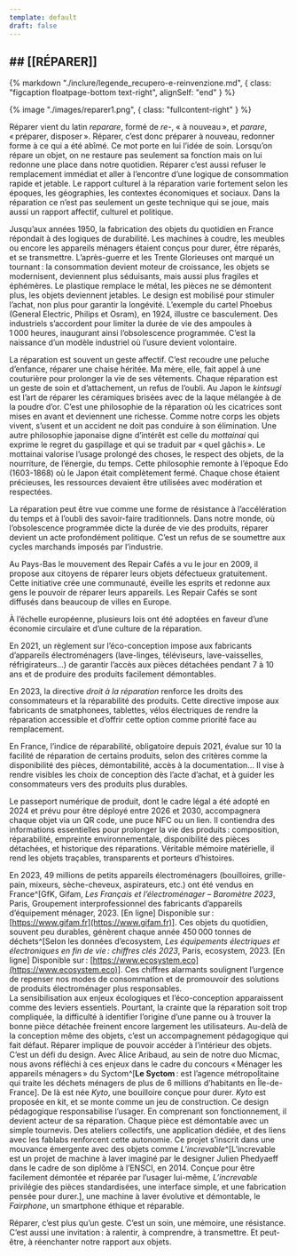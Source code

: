 ```yaml
---
template: default
draft: false
---
```

## \## \[\[RÉPARER\]\]

<breakpage />

{% markdown "./inclure/legende_recupero-e-reinvenzione.md", { 
  class: "figcaption floatpage-bottom text-right",
  alignSelf: "end"
} %}


{% image "./images/reparer1.png", { 
  class: "fullcontent-right"
} %}

Réparer vient du latin _reparare_, formé de _re-_, « à nouveau », et _parare_, « préparer, disposer ». Réparer, c’est donc préparer à nouveau, redonner forme à ce qui a été abîmé. Ce mot porte en lui l’idée de soin. Lorsqu’on répare un objet, on ne restaure pas seulement sa fonction mais on lui redonne une place dans notre quotidien. Réparer c’est aussi refuser le remplacement immédiat et aller à l’encontre d’une logique de consommation rapide et jetable. Le rapport culturel à la réparation varie fortement selon les époques, les géographies, les contextes économiques et sociaux. Dans la réparation ce n’est pas seulement un geste technique qui se joue, mais aussi un rapport affectif, culturel et politique.

Jusqu’aux années 1950, la fabrication des objets du quotidien en France répondait à des logiques de durabilité. Les machines à coudre, les meubles ou encore les appareils ménagers étaient conçus pour durer, être réparés, et se transmettre. L’après-guerre et les Trente Glorieuses ont marqué un tournant : la consommation devient moteur de croissance, les objets se modernisent, deviennent plus séduisants, mais aussi plus fragiles et éphémères. Le plastique remplace le métal, les pièces ne se démontent plus, les objets deviennent jetables. Le design est mobilisé pour stimuler l’achat, non plus pour garantir la longévité. L’exemple du cartel Phoebus (General Electric, Philips et Osram), en 1924, illustre ce basculement. Des industriels s’accordent pour limiter la durée de vie des ampoules à 1 000 heures, inaugurant ainsi l’obsolescence programmée. C’est la naissance d’un modèle industriel où l’usure devient volontaire.

La réparation est souvent un geste affectif. C’est recoudre une peluche d’enfance, réparer une chaise héritée. Ma mère, elle, fait appel à une couturière pour prolonger la vie de ses vêtements. Chaque réparation est un geste de soin et d’attachement, un refus de l’oubli. Au Japon le _kintsugi_ est l’art de réparer les céramiques brisées avec de la laque mélangée à de la poudre d’or. C’est une philosophie de la réparation où les cicatrices sont mises en avant et deviennent une richesse. Comme notre corps les objets vivent, s’usent et un accident ne doit pas conduire à son élimination. Une autre philosophie japonaise digne d’intérêt est celle du _mottainai_ qui exprime le regret du gaspillage et qui se traduit par « quel gâchis ». Le mottainai valorise l’usage prolongé des choses, le respect des objets, de la nourriture, de l’énergie, du temps. Cette philosophie remonte à l’époque Edo (1603-1868) où le Japon était complètement fermé. Chaque chose étaient précieuses, les ressources devaient être utilisées avec modération et respectées.

La réparation peut être vue comme une forme de résistance à l’accélération du temps et à l’oubli des savoir-faire traditionnels. Dans notre monde, où l’obsolescence programmée dicte la durée de vie des produits, réparer devient un acte profondément politique. C’est un refus de se soumettre aux cycles marchands imposés par l’industrie.

Au Pays-Bas le mouvement des Repair Cafés a vu le jour en 2009, il propose aux citoyens de réparer leurs objets défectueux gratuitement. Cette initiative crée une communauté, éveille les esprits et redonne aux gens le pouvoir de réparer leurs appareils. Les Repair Cafés se sont diffusés dans beaucoup de villes en Europe.

À l’échelle européenne, plusieurs lois ont été adoptées en faveur d’une économie circulaire et d’une culture de la réparation.

En 2021, un règlement sur l’éco-conception impose aux fabricants d’appareils électroménagers (lave-linges, téléviseurs, lave-vaisselles, réfrigirateurs…) de garantir l’accès aux pièces détachées pendant 7 à 10 ans et de produire des produits facilement démontables.

En 2023, la directive _droit à la réparation_ renforce les droits des consommateurs et la réparabilité des produits. Cette directive impose aux fabricants de smatphonees, tablettes, vélos électriques de rendre la réparation accessible et d’offrir cette option comme priorité face au remplacement.

En France, l’indice de réparabilité, obligatoire depuis 2021, évalue sur 10 la facilité de réparation de certains produits, selon des critères comme la disponibilité des pièces, démontabilité, accès à la documentation… Il vise à rendre visibles les choix de conception dès l’acte d’achat, et à guider les consommateurs vers des produits plus durables.

Le passeport numérique de produit, dont le cadre légal a été adopté en 2024 et prévu pour être déployé entre 2026 et 2030, accompagnera chaque objet via un QR code, une puce NFC ou un lien. Il contiendra des informations essentielles pour prolonger la vie des produits : composition, réparabilité, empreinte environnementale, disponibilité des pièces détachées, et historique des réparations. Véritable mémoire matérielle, il rend les objets traçables, transparents et porteurs d’histoires.

En 2023, 49 millions de petits appareils électroménagers (bouilloires, grille-pain, mixeurs, sèche-cheveux, aspirateurs, etc.) ont été vendus en France^[GfK, Gifam, _Les Français et l’électroménager – Baromètre 2023_, Paris, Groupement interprofessionnel des fabricants d’appareils d’équipement ménager, 2023. \[En ligne\] Disponible sur : [https://www.gifam.fr](https://www.gifam.fr)]. Ces objets du quotidien, souvent peu durables, génèrent chaque année 450 000 tonnes de déchets^[Selon les données d’ecosystem, _Les équipements électriques et électroniques en fin de vie : chiffres clés 2023_, Paris, ecosystem, 2023. \[En ligne\] Disponible sur : [https://www.ecosystem.eco](https://www.ecosystem.eco)]. Ces chiffres alarmants soulignent l’urgence de repenser nos modes de consommation et de promouvoir des solutions de produits électroménager plus responsables.  <br />
La sensibilisation aux enjeux écologiques et l’éco-conception apparaissent comme des leviers essentiels. Pourtant, la crainte que la réparation soit trop compliquée, la difficulté à identifier l’origine d’une panne ou à trouver la bonne pièce détachée freinent encore largement les utilisateurs. Au-delà de la conception même des objets, c’est un accompagnement pédagogique qui fait défaut. Réparer implique de pouvoir accéder à l’intérieur des objets. C’est un défi du design. Avec Alice Aribaud, au sein de notre duo Micmac, nous avons réfléchi à ces enjeux dans le cadre du concours « Ménager les appareils ménagers » du Syctom^[**Le Syctom** : est l’agence métropolitaine qui traite les déchets ménagers de plus de 6 millions d’habitants en Île-de-France]. De là est née _Kyto_, une bouilloire conçue pour durer. _Kyto_ est proposée en kit, et se monte comme un jeu de construction. Ce design pédagogique responsabilise l’usager. En comprenant son fonctionnement, il devient acteur de sa réparation. Chaque pièce est démontable avec un simple tournevis. Des ateliers collectifs, une application dédiée, et des liens avec les fablabs renforcent cette autonomie. Ce projet s’inscrit dans une mouvance émergente avec des objets comme _L’increvable_^[L’increvable est un projet de machine à laver imaginé par le designer Julien Phedyaeff dans le cadre de son diplôme à l’ENSCI, en 2014. Conçue pour être facilement démontée et réparée par l’usager lui-même, _L’increvable_ privilégie des pièces standardisées, une interface simple, et une fabrication pensée pour durer.], une machine à laver évolutive et démontable, le _Fairphone_, un smartphone éthique et réparable.

Réparer, c’est plus qu’un geste. C’est un soin, une mémoire, une résistance. C’est aussi une invitation : à ralentir, à comprendre, à transmettre. Et peut-être, à réenchanter notre rapport aux objets.

<breakpage />